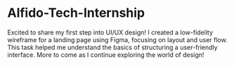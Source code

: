 # Alfido-Tech-Internship
Excited to share my first step into UI/UX design! I created a low-fidelity wireframe for a landing page using Figma, focusing on layout and user flow.  This task helped me understand the basics of structuring a user-friendly interface. More to come as I continue exploring the world of design!
